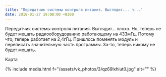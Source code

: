 ```yaml
---
title: "Передатчик системы контроля питания. Выглядит... п..."
date: 2018-01-27 19:08:00 +0300
---
```


Передатчик системы контроля питания. Выглядит... плохо. Но, теперь не будет мешать радиооборудованию работающему на 433мГц. Потому что, теперь работает на 2,4гГц. Пришлось поменять модуль и переписать значительную часть программы. За-то, теперь никому не будет мешать.

Карта

{% include media.html f="/assets/vk_photos/3/qz69lxhiut0.jpg" alt="" %}
